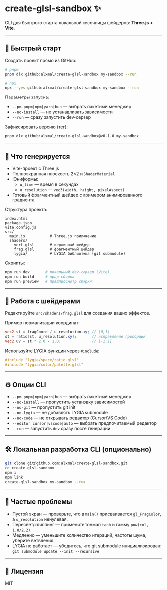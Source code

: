 # create-glsl-sandbox ✨

CLI для быстрого старта локальной песочницы шейдеров: **Three.js + Vite**.

---

## 🚀 Быстрый старт

Создать проект прямо из GitHub:

```bash
# pnpm
pnpm dlx github:alxmal/create-glsl-sandbox my-sandbox --run

# npx
npx --yes github:alxmal/create-glsl-sandbox my-sandbox --run
```

Параметры запуска:

-   `--pm pnpm|npm|yarn|bun` — выбрать пакетный менеджер
-   `--no-install` — не устанавливать зависимости
-   `--run` — сразу запустить dev-сервер

Зафиксировать версию (тег):

```bash
pnpm dlx github:alxmal/create-glsl-sandbox@v0.1.0 my-sandbox
```

---

## 🎯 Что генерируется

-   Vite-проект с Three.js
-   Полноэкранная плоскость 2×2 и `ShaderMaterial`
-   Юниформы:
    -   `u_time` — время в секундах
    -   `u_resolution` — `vec3(width, height, pixelAspect)`
-   Готовый фрагментный шейдер с примером анимированного градиента

Структура проекта:

```
index.html
package.json
vite.config.js
src/
  main.js           # Three.js приложение
  shaders/
    vert.glsl       # вершинный шейдер
    frag.glsl       # фрагментный шейдер
    lygia/          # LYGIA библиотека (git submodule)
```

Скрипты:

```bash
npm run dev       # локальный dev-сервер (Vite)
npm run build     # прод-сборка
npm run preview   # предпросмотр сборки
```

---

## 🧪 Работа с шейдерами

Редактируйте `src/shaders/frag.glsl` для создания ваших эффектов.

Пример нормализации координат:

```glsl
vec2 st = fragCoord / u_resolution.xy; // [0,1]
st = ratio(st, u_resolution.xy);       // исправление пропорций
vec2 uv = st * 2.0 - 1.0;              // [-1,1]
```

Используйте LYGIA функции через `#include`:

```glsl
#include "lygia/space/ratio.glsl"
#include "lygia/color/palette.glsl"
```

---

## ⚙️ Опции CLI

-   `--pm pnpm|npm|yarn|bun` — выбрать пакетный менеджер
-   `--no-install` — пропустить установку зависимостей
-   `--no-git` — пропустить git init
-   `--no-lygia` — не добавлять LYGIA submodule
-   `--no-code` — не открывать редактор (Cursor/VS Code)
-   `--editor cursor|vscode|auto` — выбрать предпочитаемый редактор
-   `--run` — запустить `dev` сразу после генерации

---

## 🛠 Локальная разработка CLI (опционально)

```bash
git clone git@github.com:alxmal/create-glsl-sandbox.git
cd create-glsl-sandbox
npm i
npm link
create-glsl-sandbox my-sandbox --run
```

---

## 🧯 Частые проблемы

-   Пустой экран — проверьте, что в `main()` присваивается `gl_FragColor`, а `u_resolution` ненулевая.
-   Пересвет/клиппинг — примените тонмап `tanh` и гамму `pow(col, 1.0/2.2)`.
-   Медленно — уменьшите количество итераций, частоты шума, уберите ветвления.
-   LYGIA не работает — убедитесь, что git submodule инициализирован: `git submodule update --init --recursive`

---

## 📄 Лицензия

MIT
